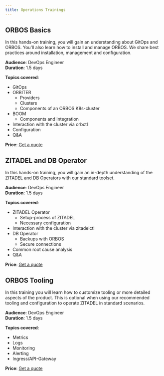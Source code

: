 ```yaml
---
title: Operations Trainings
---
```


## ORBOS Basics

In this hands-on training, you will gain an understanding about GitOps and ORBOS.
You'll also learn how to install and manage ORBOS.
We share best practices around installation, management and configuration.

**Audience**: DevOps Engineer  
**Duration**: 1.5 days

**Topics covered**:

* GitOps
* ORBITER
  * Providers
  * Clusters
  * Components of an ORBOS K8s-cluster
* BOOM
  * Components and Integration
* Interaction with the cluster via orbctl
* Configuration
* Q&A

**Price**: [Get a quote](https://zitadel.ch/contact)

## ZITADEL and DB Operator 

In this hands-on training, you will gain an in-depth understanding of the ZITADEL and DB Operators with our standard toolset.

**Audience**: DevOps Engineer  
**Duration**: 1.5 days

**Topics covered**:

* ZITADEL Operator
  * Setup-process of ZITADEL
  * Necessary configuration
* Interaction with the cluster via zitadelctl
* DB Operator
  * Backups with ORBOS
  * Secure connections
* Common root cause analysis
* Q&A

**Price**: [Get a quote](https://zitadel.ch/contact)

## ORBOS Tooling

In this training you will learn how to customize tooling or more detailed aspects of the product.
This is optional when using our recommended tooling and configuration to operate ZITADEL in standard scenarios.

**Audience**: DevOps Engineer  
**Duration**: 1.5 days

**Topics covered**:

* Metrics
* Logs
* Monitoring
* Alerting
* Ingress/API-Gateway

**Price**: [Get a quote](https://zitadel.ch/contact)
